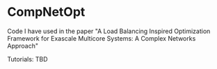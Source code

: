 # CompNetOpt
Code I have used in the paper "A Load Balancing Inspired Optimization Framework for Exascale Multicore Systems: A Complex Networks Approach"

Tutorials: TBD
